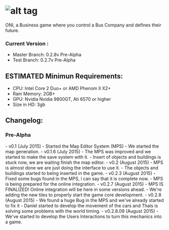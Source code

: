 ![alt tag](https://raw.github.com/dogfalo/materialize/master/images/materialize.gif)
===========

ONI, a Business game where you control a Bus Company and defines their future.

### Current Version :
  - Master Branch: 0.2.8v Pre-Alpha
  - Test Branch: 0.2.7v Pre-Alpha

## ESTIMATED Minimun Requirements:
  - CPU: Intel Core 2 Duo+ or AMD Phenom II X2+
  - Ram Memory: 2GB+
  - GPU: Nvidia Nvidia 9800GT, Ati 6570 or higher
  - Size in HD: 3gb

## Changelog:
<h3>Pre-Alpha</h3>
- v0.1 (July 2015)
  - Started the Map Editor System (MPS)
  - We started the map generation.
- v0.1.6 (July 2015)
  - The MPS was improved and we started to make the save system with it.
  - Insert of objects and buildings is stuck now, we are waiting finish the map editor.
- v0.2 (August 2015)
  - MPS is almost done we are just doing the interface to use it.
  - The objects and buildings started to being inserted in the game.
- v0.2.3 (August 2015)
  - Fixed some bugs found in the MPS, i can say that it is complete now.
  - MPS is being prepared for the online integration.
- v0.2.7 (August 2015)
  - MPS IS FINALIZED! Online integration will be here in some versions ahead.
  - We're adding the new tiles to properly start the game core development.
- v0.2.8 (August 2015)
  - We found a huge Bug in the MPS and we've already started to fix it
  - Daniel started to develop the movement of the cars and Thaís is solving some problems with the world timing.
- v0.2.8.09 (August 2015)
  - We've started to develop the Users Interactions to turn this mechanics into a game.
